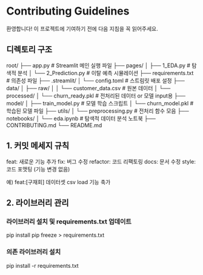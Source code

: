 # Contributing Guidelines

환영합니다! 이 프로젝트에 기여하기 전에 다음 지침을 꼭 읽어주세요.

## 디렉토리 구조

root/
├── app.py                       # Streamlit 메인 실행 파일
├── pages/
│   ├── 1_EDA.py                # 탐색적 분석
│   └── 2_Prediction.py         # 이탈 예측 시뮬레이션
├── requirements.txt             # 의존성 파일
├── .streamlit/
│   └── config.toml              # 스트림릿 배포 설정
├── data/
│   ├── raw/
│   │   └── customer_data.csv    # 원본 데이터
│   └── processed/
│       └── churn_ready.pkl      # 전처리된 데이터 or 모델 input용
├── model/
│   ├── train_model.py           # 모델 학습 스크립트
│   └── churn_model.pkl          # 학습된 모델 파일
├── utils/
│   └── preprocessing.py         # 전처리 함수 모음
├── notebooks/
│   └── eda.ipynb                # 탐색적 데이터 분석 노트북
├── CONTRIBUTING.md
└── README.md


## 1. 커밋 메세지 규칙

feat: 새로운 기능 추가
fix: 버그 수정
refactor: 코드 리팩토링
docs: 문서 수정
style: 코드 포맷팅 (기능 변경 없음)

예) feat:[구재회] 데이터셋 csv load 기능 축가

## 2. 라이브러리 관리

### 라이브러리 설치 및 requirements.txt 업데이트
pip install <package-name>
pip freeze > requirements.txt

### 의존 라이브러리 설치
pip install -r requirements.txt